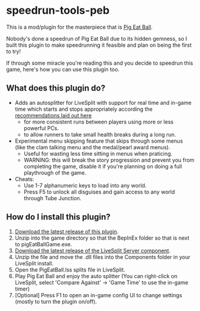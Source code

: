 # speedrun-tools-peb

This is a mod/plugin for the masterpiece that is [Pig Eat Ball](https://store.steampowered.com/app/339090/Pig_Eat_Ball/).

Nobody's done a speedrun of Pig Eat Ball due to its hidden gemness, so I built this plugin
to make speedrunning it feasible and plan on being the first to try!

If through some miracle you're reading this and you decide to speedrun this game, here's how you can use this plugin too.


## What does this plugin do?

- Adds an autosplitter for LiveSplit with support for real time and in-game time which starts and stops appropriately according the [recommendations laid out here](https://kb.speeddemosarchive.com/Making_your_game_speedrunner-friendly#The_timer)
	- for more consistent runs between players using more or less powerful PCs.
	- to allow runners to take small health breaks during a long run.
- Experimental menu skipping feature that skips through some menus (like the clam talking menu and the medal/pearl award menus).
	- Useful for wasting less time sitting in menus when praticing.
	- WARNING: this will break the story progression and prevent you from completing the game, disable it if you're planning on doing a full playthrough of the game.
- Cheats:
	- Use 1-7 alphanumeric keys to load into any world.
	- Press F5 to unlock all disguises and gain access to any world through Tube Junction.

## How do I install this plugin?
1. [Download the latest release of this plugin](https://github.com/strategineer/speedrun-tools-peb/releases).
2. Unzip into the game directory so that the BepInEx folder so that is next to pigEatBallGame.exe.
3. [Download the latest release of the LiveSplit Server component](https://github.com/LiveSplit/LiveSplit.Server/releases).
4. Unzip the file and move the .dll files into the Components folder in your LiveSplit install.
5. Open the PigEatBall.lss splits file in LiveSplit.
5. Play Pig Eat Ball and enjoy the auto splitter (You can right-click on LiveSplit, select 'Compare Against' -> 'Game Time' to use the in-game timer)
6. [Optional] Press F1 to open an in-game config UI to change settings (mostly to turn the plugin on/off).